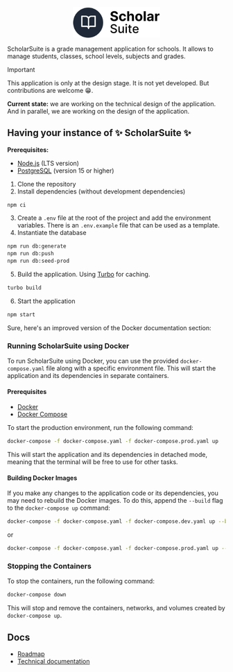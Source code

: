 <p align="center">
    <picture>
      <source media="(prefers-color-scheme: dark)" srcset="./assets/logo-dark.svg">
      <img src="./assets/logo-light.svg" width="200px">
    </picture>
</p>

ScholarSuite is a grade management application for schools. It allows to manage students, classes, school levels, subjects and grades.

> [!IMPORTANT]
> This application is only at the design stage. It is not yet developed. But contributions are welcome 😁.
>
> **Current state:** we are working on the technical design of the application. And in parallel, we are working on the design of the application.

## Having your instance of ✨ ScholarSuite ✨

**Prerequisites:**

- [Node.js](https://nodejs.org/) (LTS version)
- [PostgreSQL](https://www.postgresql.org/) (version 15 or higher)

1. Clone the repository
2. Install dependencies (without development dependencies)

```bash
npm ci
```

3. Create a `.env` file at the root of the project and add the environment variables. There is an `.env.example` file that can be used as a template.
4. Instantiate the database

```bash
npm run db:generate
npm run db:push
npm run db:seed-prod
```

5. Build the application. Using [Turbo](https://turbo.build) for caching.

```bash
turbo build
```

6. Start the application

```bash
npm start
```

Sure, here's an improved version of the Docker documentation section:

### Running ScholarSuite using Docker

To run ScholarSuite using Docker, you can use the provided `docker-compose.yaml` file along with a specific environment file. This will start the application and its dependencies in separate containers.

#### Prerequisites

- [Docker](https://www.docker.com/)
- [Docker Compose](https://docs.docker.com/compose/)

To start the production environment, run the following command:

```bash
docker-compose -f docker-compose.yaml -f docker-compose.prod.yaml up
```

This will start the application and its dependencies in detached mode, meaning that the terminal will be free to use for other tasks.

#### Building Docker Images

If you make any changes to the application code or its dependencies, you may need to rebuild the Docker images. To do this, append the `--build` flag to the `docker-compose up` command:

```bash
docker-compose -f docker-compose.yaml -f docker-compose.dev.yaml up --build
```

or

```bash
docker-compose -f docker-compose.yaml -f docker-compose.prod.yaml up --build
```

### Stopping the Containers

To stop the containers, run the following command:

```bash
docker-compose down
```

This will stop and remove the containers, networks, and volumes created by `docker-compose up`.

## Docs

- [Roadmap](./ROADMAP.md)
- [Technical documentation](./docs/Technical.md)
